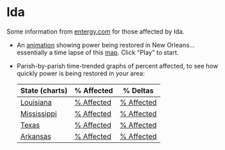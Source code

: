 # Ida

Some information from [entergy.com](https://www.entergy.com/) for those affected by Ida.

* An [animation](html/animate.html#autoplay=1&speed=100) showing power being restored in
  New Orleans... essentially a time lapse of this
  [map](https://www.etrviewoutage.com/map?state=nola&_ga=2.56165483.1161628684.1630324617-313625520.1630324617). Click
  "Play" to start.
* Parish-by-parish time-trended graphs of percent affected, to see
  how quickly power is being restored in your area:

  | State (charts)                 | % Affected                                                | % Deltas                                               |
  | ------------------------------ | --------------------------------------------------------- | ------------------------------------------------------ |
  | [Louisiana](html/history/L/)   | [% Affected](html/history/L/percent_affected_bydate.html) | [% Affected](html/history/L/percent_delta_bydate.html) |
  | [Mississippi](html/history/M/) | [% Affected](html/history/M/percent_affected_bydate.html) | [% Affected](html/history/M/percent_delta_bydate.html) |
  | [Texas](html/history/T/)       | [% Affected](html/history/T/percent_affected_bydate.html) | [% Affected](html/history/T/percent_delta_bydate.html) |
  | [Arkansas](html/history/A/)    | [% Affected](html/history/A/percent_affected_bydate.html) | [% Affected](html/history/A/percent_delta_bydate.html) |